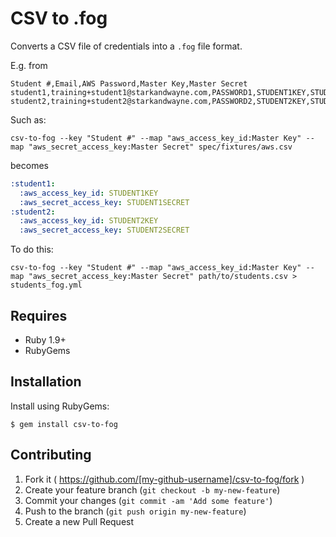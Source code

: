 CSV to .fog
===========

Converts a CSV file of credentials into a `.fog` file format.

E.g. from

```csv
Student #,Email,AWS Password,Master Key,Master Secret
student1,training+student1@starkandwayne.com,PASSWORD1,STUDENT1KEY,STUDENT1SECRET
student2,training+student2@starkandwayne.com,PASSWORD2,STUDENT2KEY,STUDENT2SECRET
```

Such as:

```
csv-to-fog --key "Student #" --map "aws_access_key_id:Master Key" --map "aws_secret_access_key:Master Secret" spec/fixtures/aws.csv
```

becomes

```yaml
:student1:
  :aws_access_key_id: STUDENT1KEY
  :aws_secret_access_key: STUDENT1SECRET
:student2:
  :aws_access_key_id: STUDENT2KEY
  :aws_secret_access_key: STUDENT2SECRET
```

To do this:

```
csv-to-fog --key "Student #" --map "aws_access_key_id:Master Key" --map "aws_secret_access_key:Master Secret" path/to/students.csv > students_fog.yml
```

Requires
--------

-	Ruby 1.9+
-	RubyGems

Installation
------------

Install using RubyGems:

```
$ gem install csv-to-fog
```

Contributing
------------

1.	Fork it ( https://github.com/[my-github-username]/csv-to-fog/fork )
2.	Create your feature branch (`git checkout -b my-new-feature`\)
3.	Commit your changes (`git commit -am 'Add some feature'`\)
4.	Push to the branch (`git push origin my-new-feature`\)
5.	Create a new Pull Request
